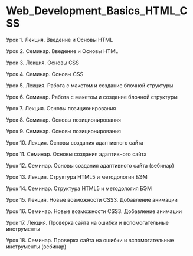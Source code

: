 # Web_Development_Basics_HTML_CSS

Урок 1. Лекция. Введение и Основы HTML

Урок 2. Семинар. Введение и Основы HTML

Урок 3. Лекция. Основы CSS

Урок 4. Семинар. Основы CSS

Урок 5. Лекция. Работа с макетом и cоздание блочной структуры

Урок 6. Семинар. Работа с макетом и cоздание блочной структуры

Урок 7. Лекция. Основы позиционирования

Урок 8. Семинар. Основы позиционирования

Урок 9. Семинар. Основы позиционирования

Урок 10. Лекция. Основы создания адаптивного сайта

Урок 11. Семинар. Основы создания адаптивного сайта

Урок 12. Семинар. Основы создания адаптивного сайта (вебинар)

Урок 13. Лекция. Структура HTML5 и методология БЭМ

Урок 14. Семинар. Структура HTML5 и методология БЭМ

Урок 15. Лекция. Новые возможности CSS3. Добавление анимации

Урок 16. Семинар. Новые возможности CSS3. Добавление анимации

Урок 17. Лекция. Проверка сайта на ошибки и вспомогательные инструменты

Урок 18. Семинар. Проверка сайта на ошибки и вспомогательные инструменты (вебинар)
